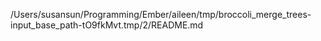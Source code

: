 /Users/susansun/Programming/Ember/aileen/tmp/broccoli_merge_trees-input_base_path-tO9fkMvt.tmp/2/README.md